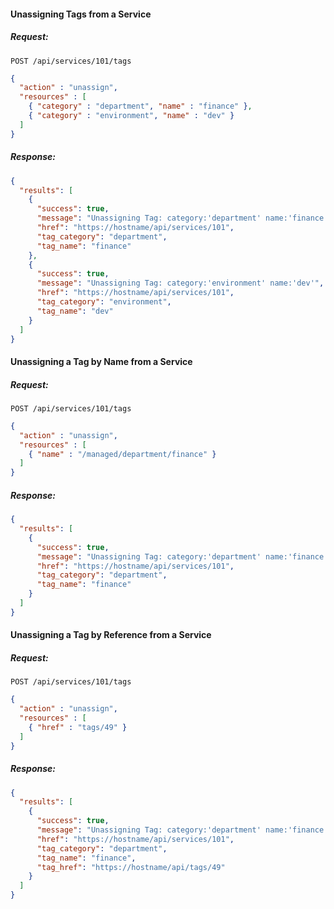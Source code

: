 #### Unassigning Tags from a Service

##### Request:

    POST /api/services/101/tags

``` json
{
  "action" : "unassign",
  "resources" : [
    { "category" : "department", "name" : "finance" },
    { "category" : "environment", "name" : "dev" }
  ]
}
```

##### Response:

``` json
{
  "results": [
    {
      "success": true,
      "message": "Unassigning Tag: category:'department' name:'finance'",
      "href": "https://hostname/api/services/101",
      "tag_category": "department",
      "tag_name": "finance"
    },
    {
      "success": true,
      "message": "Unassigning Tag: category:'environment' name:'dev'",
      "href": "https://hostname/api/services/101",
      "tag_category": "environment",
      "tag_name": "dev"
    }
  ]
}
```

#### Unassigning a Tag by Name from a Service

##### Request:

    POST /api/services/101/tags

``` json
{
  "action" : "unassign",
  "resources" : [
    { "name" : "/managed/department/finance" }
  ]
}
```

##### Response:

``` json
{
  "results": [
    {
      "success": true,
      "message": "Unassigning Tag: category:'department' name:'finance'",
      "href": "https://hostname/api/services/101",
      "tag_category": "department",
      "tag_name": "finance"
    }
  ]
}
```

#### Unassigning a Tag by Reference from a Service

##### Request:

    POST /api/services/101/tags

``` json
{
  "action" : "unassign",
  "resources" : [
    { "href" : "tags/49" }
  ]
}
```

##### Response:

``` json
{
  "results": [
    {
      "success": true,
      "message": "Unassigning Tag: category:'department' name:'finance'",
      "href": "https://hostname/api/services/101",
      "tag_category": "department",
      "tag_name": "finance",
      "tag_href": "https://hostname/api/tags/49"
    }
  ]
}
```
